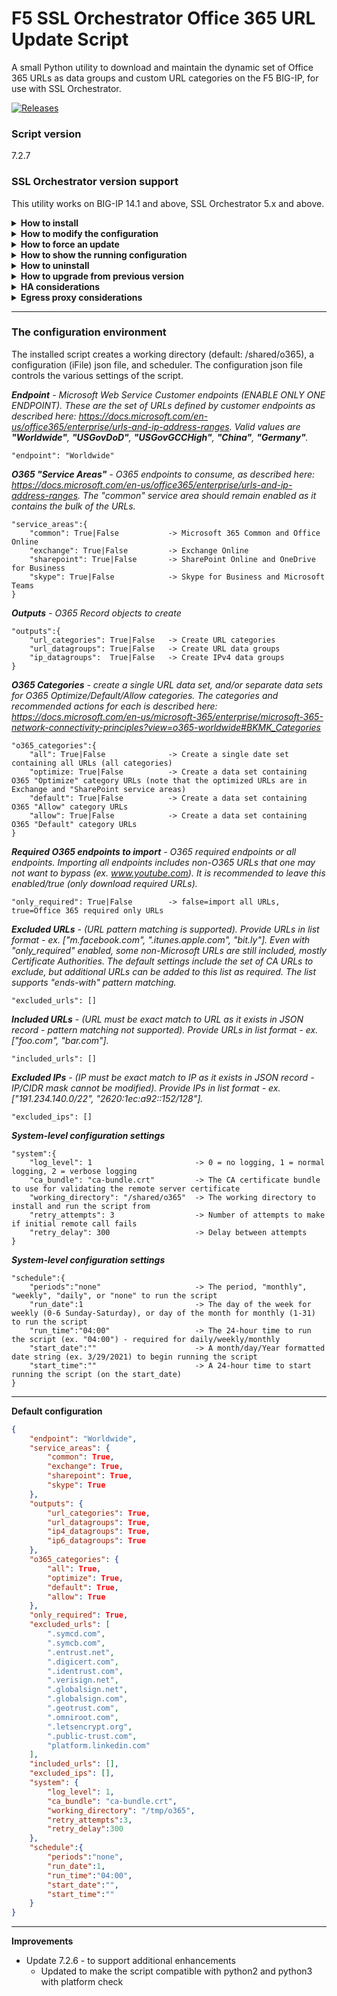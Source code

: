 # F5 SSL Orchestrator Office 365 URL Update Script
A small Python utility to download and maintain the dynamic set of Office 365 URLs as data groups and custom URL categories on the F5 BIG-IP, for use with SSL Orchestrator.

[![Releases](https://img.shields.io/github/v/release/f5devcentral/sslo-o365-update.svg)](https://github.com/f5devcentral/sslo-o365-update/releases)

### Script version
7.2.7

### SSL Orchestrator version support
This utility works on BIG-IP 14.1 and above, SSL Orchestrator 5.x and above.



<details>
<summary><b>How to install</b></summary>
  
  - Download the script onto the F5 BIG-IP:

    `curl -k https://raw.githubusercontent.com/f5devcentral/sslo-o365-update/7.2.6/sslo_o365_update.py -o sslo_o365_update.py`

  - Run the script with one of the following install options. Note that the install options create or replace an existing configuration, but **will not** by itself initiate an O365 URL fetch. To force a fetch on install, include the `--force` option.

    - `python sslo_o365_update.py --install`  -- this option installs with the default configuration.

    - `python sslo_o365_update.py --install --config <JSON string>`  -- this option installs with a configuration passed in via serialized JSON string. Any attributes not defined will take default values.

    - `python sslo_o365_update.py --install --configfile <JSON file>`  -- this option installs with a configuration passed in via JSON file. Any attributes not defined will take default values.
  
</details>

  
  
<details>
<summary><b>How to modify the configuration</b></summary>
  
  - Initiate the `--install` process again with a new `--config` or `--configfile` argument.

    See the JSON configuration template below. Anything passed into --config or --configfile must be in the correct JSON format. For example, to change only the endpoint value:
  
    `--install --config '{"endpoint": "Worldwide"}'`
  
    To change the schedule frequency (periods):
  
    `--install --config '{"schedule":{"periods":"monthly"}}'`
  
    Anything not specifically defined will take the default values. See "default configuration" below.
  
</details>

  
  
<details>
<summary><b>How to force an update</b></summary>
  
  - Run the script with the `--force` option, either during install to immediately force a URL fetch, or at any time.

    `python sslo_o365_update.py --install --force`
  
    <br />
  
    `python sslo_o365_update.py --force`
  
</details>  

  
  
<details>
<summary><b>How to show the running configuration</b></summary>
  
  - Run the script with the `--printconfig` option to display the running configuration.

    `python sslo_o365_update.py --printconfig`
  
</details>

  

<details>
<summary><b>How to uninstall</b></summary>
  
  - Run the script with the `--uninstall` option. This will remove the configuration file and scheduler. The URL categories, datagroups, and working directory will remain.

  - Run the script with the `--full_uninstall` option. This will remove the configurtion file, scheduler, working directory files, URL categories, and datagroups.
  
</details>

  
  
<details>
<summary><b>How to upgrade from previous version</b></summary>
  
  - Save the running config to a file:

    `python sslo_o365_update.py --printconfig > config.json`

  - Install the new version and point to the config file:

    `python sslo_o365_update_v7.2.7.py --install --configfile config.json`
  
</details>

  
  
<details>
<summary><b>HA considerations</b></summary>  
  
  - Perform the install operations on both units in an HA environment and then sync. The script runs independently on each peer and will not trigger an out-of-sync indication when updates are made.
  
</details>
  

<details>
<summary><b>Egress proxy considerations</b></summary>  
  
  - The script uses system outbound proxy settings (System : Configuration : Device : Upstream Proxy).
  
</details>
  
---

### The configuration environment
The installed script creates a working directory (default: /shared/o365), a configuration (iFile) json file, and scheduler. The configuration json file controls the various settings of the script.


***Endpoint** - Microsoft Web Service Customer endpoints (ENABLE ONLY ONE ENDPOINT). These are the set of URLs defined by customer endpoints as described here: https://docs.microsoft.com/en-us/office365/enterprise/urls-and-ip-address-ranges. Valid values are **"Worldwide"**, **"USGovDoD"**, **"USGovGCCHigh"**, **"China"**, **"Germany"**.*

    "endpoint": "Worldwide"


***O365 "Service Areas"** - O365 endpoints to consume, as described here: https://docs.microsoft.com/en-us/office365/enterprise/urls-and-ip-address-ranges. The "common" service area should remain enabled as it contains the bulk of the URLs.*

    "service_areas":{
        "common": True|False           -> Microsoft 365 Common and Office Online
        "exchange": True|False         -> Exchange Online  
        "sharepoint": True|False       -> SharePoint Online and OneDrive for Business
        "skype": True|False            -> Skype for Business and Microsoft Teams
    }


***Outputs** - O365 Record objects to create*    

    "outputs":{
        "url_categories": True|False   -> Create URL categories
        "url_datagroups": True|False   -> Create URL data groups
        "ip_datagroups":  True|False   -> Create IPv4 data groups
    }


***O365 Categories** - create a single URL data set, and/or separate data sets for O365 Optimize/Default/Allow categories. The categories and recommended actions for each is described here: https://docs.microsoft.com/en-us/microsoft-365/enterprise/microsoft-365-network-connectivity-principles?view=o365-worldwide#BKMK_Categories*

    "o365_categories":{                  
        "all": True|False              -> Create a single date set containing all URLs (all categories)
        "optimize: True|False          -> Create a data set containing O365 "Optimize" category URLs (note that the optimized URLs are in Exchange and "SharePoint service areas)
        "default": True|False          -> Create a data set containing O365 "Allow" category URLs
        "allow": True|False            -> Create a data set containing O365 "Default" category URLs
    }


***Required O365 endpoints to import** - O365 required endpoints or all endpoints. Importing all endpoints includes non-O365 URLs that one may not want to bypass (ex. www.youtube.com). It is recommended to leave this enabled/true (only download required URLs).*

    "only_required": True|False        -> false=import all URLs, true=Office 365 required only URLs


***Excluded URLs** - (URL pattern matching is supported). Provide URLs in list format - ex. ["m.facebook.com", ".itunes.apple.com", "bit.ly"]. Even with "only_required" enabled, some non-Microsoft URLs are still included, mostly Certificate Authorities. The default settings include the set of CA URLs to exclude, but additional URLs can be added to this list as required. The list supports "ends-with" pattern matching.*

    "excluded_urls": []


***Included URLs** - (URL must be exact match to URL as it exists in JSON record - pattern matching not supported). Provide URLs in list format - ex. ["foo.com", "bar.com"].*     

    "included_urls": [] 
   
   
***Excluded IPs** - (IP must be exact match to IP as it exists in JSON record - IP/CIDR mask cannot be modified). Provide IPs in list format - ex. ["191.234.140.0/22", "2620:1ec:a92::152/128"].*

    "excluded_ips": [] 

***System-level configuration settings***

    "system":{
        "log_level": 1                       -> 0 = no logging, 1 = normal logging, 2 = verbose logging
        "ca_bundle": "ca-bundle.crt"         -> The CA certificate bundle to use for validating the remote server certificate
        "working_directory": "/shared/o365"  -> The working directory to install and run the script from
        "retry_attempts": 3                  -> Number of attempts to make if initial remote call fails
        "retry_delay": 300                   -> Delay between attempts
    }
   
***System-level configuration settings***

    "schedule":{
        "periods":"none"                     -> The period, "monthly", "weekly", "daily", or "none" to run the script
        "run_date":1                         -> The day of the week for weekly (0-6 Sunday-Saturday), or day of the month for monthly (1-31) to run the script
        "run_time":"04:00"                   -> The 24-hour time to run the script (ex. "04:00") - required for daily/weekly/monthly
        "start_date":""                      -> A month/day/Year formatted date string (ex. 3/29/2021) to begin running the script
        "start_time":""                      -> A 24-hour time to start running the script (on the start_date)
    }
   
---

**Default configuration**
```json
{
    "endpoint": "Worldwide",
    "service_areas": {
        "common": True,
        "exchange": True,
        "sharepoint": True,
        "skype": True
    },
    "outputs": {
        "url_categories": True,
        "url_datagroups": True,
        "ip4_datagroups": True,
        "ip6_datagroups": True
    },
    "o365_categories": {
        "all": True,
        "optimize": True,
        "default": True,
        "allow": True
    },
    "only_required": True,
    "excluded_urls": [
        ".symcd.com",
        ".symcb.com",
        ".entrust.net",
        ".digicert.com",
        ".identrust.com",
        ".verisign.net",
        ".globalsign.net",
        ".globalsign.com",
        ".geotrust.com",
        ".omniroot.com",
        ".letsencrypt.org",
        ".public-trust.com",
        "platform.linkedin.com"
    ],
    "included_urls": [],
    "excluded_ips": [],
    "system": {
        "log_level": 1,
        "ca_bundle": "ca-bundle.crt",
        "working_directory": "/tmp/o365",
        "retry_attempts":3,
        "retry_delay":300
    },
    "schedule":{
        "periods":"none",
        "run_date":1,
        "run_time":"04:00",
        "start_date":"",
        "start_time":""
    }
}
```

---

**Improvements**
- Update 7.2.6 - to support additional enhancements
   - Updated to make the script compatible with python2 and python3 with platform check
